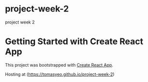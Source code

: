 
# project-week-2
project week 2

# Getting Started with Create React App
This project was bootstrapped with [Create React App](https://github.com/facebook/create-react-app).

Hosting at (https://tomasyeo.github.io/project-week-2)